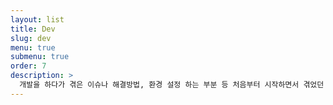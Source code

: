 ```yaml
---
layout: list
title: Dev
slug: dev
menu: true
submenu: true
order: 7
description: >
  개발을 하다가 겪은 이슈나 해결방법, 환경 설정 하는 부분 등 처음부터 시작하면서 겪었던 모든 과정을 담아내려고 노력하고 있습니다.
---
```


